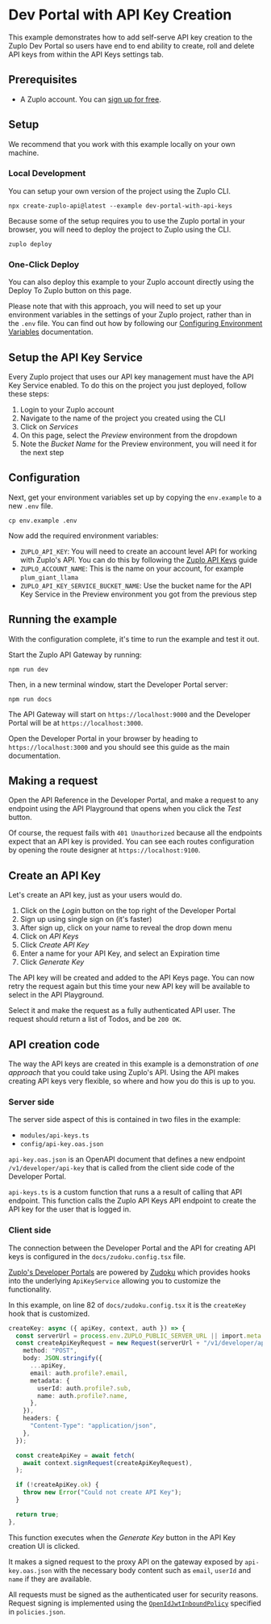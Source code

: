 # Dev Portal with API Key Creation

This example demonstrates how to add self-serve API key creation to the Zuplo Dev Portal so users have end to end ability to create, roll and delete API keys from within the API Keys settings tab.

## Prerequisites

- A Zuplo account. You can [sign up for free](https://portal.zuplo.com/sign-up).

## Setup

We recommend that you work with this example locally on your own machine.

### Local Development

You can setup your own version of the project using the Zuplo CLI.

```
npx create-zuplo-api@latest --example dev-portal-with-api-keys
```
Because some of the setup requires you to use the Zuplo portal in your browser, you will need to deploy the project to Zuplo using the CLI.

```
zuplo deploy
```

### One-Click Deploy
You can also deploy this example to your Zuplo account directly using the Deploy To Zuplo button on this page.

Please note that with this approach, you will need to set up your environment variables in the settings of your Zuplo project, rather than in the `.env` file. You can find out how by following our [Configuring Environment Variables](https://zuplo.com/docs/articles/environment-variables) documentation.

## Setup the API Key Service
Every Zuplo project that uses our API key management must have the API Key Service enabled. To do this on the project you just deployed, follow these steps:

1. Login to your Zuplo account
2. Navigate to the name of the project you created using the CLI
3. Click on _Services_
4. On this page, select the _Preview_ environment from the dropdown
5. Note the _Bucket Name_ for the Preview environment, you will need it for the next step

## Configuration
Next, get your environment variables set up by copying the `env.example` to a new `.env` file.

```
cp env.example .env
```

Now add the required environment variables:

- `ZUPLO_API_KEY`: You will need to create an account level API for working with Zuplo's API. You can do this by following the [Zuplo API Keys](https://zuplo.com/docs/articles/accounts/zuplo-api-keys) guide
- `ZUPLO_ACCOUNT_NAME`: This is the name on your account, for example `plum_giant_llama`
- `ZUPLO_API_KEY_SERVICE_BUCKET_NAME`: Use the bucket name for the API Key Service in the Preview environment you got from the previous step

## Running the example
With the configuration complete, it's time to run the example and test it out.

Start the Zuplo API Gateway by running:

```
npm run dev
```

Then, in a new terminal window, start the Developer Portal server:

```
npm run docs
```

The API Gateway will start on `https://localhost:9000` and the Developer Portal will be at `https://localhost:3000`.

Open the Developer Portal in your browser by heading to `https://localhost:3000` and you should see this guide as the main documentation.

## Making a request

Open the API Reference in the Developer Portal, and make a request to any endpoint using the API Playground that opens when you click the _Test_ button.

Of course, the request fails with `401 Unauthorized` because all the endpoints expect that an API key is provided. You can see each routes configuration by opening the route designer at `https://localhost:9100`.

## Create an API Key
Let's create an API key, just as your users would do.

1. Click on the _Login_ button on the top right of the Developer Portal
2. Sign up using single sign on (it's faster)
3. After sign up, click on your name to reveal the drop down menu
4. Click on _API Keys_
5. Click _Create API Key_
6. Enter a name for your API Key, and select an Expiration time
7. Click _Generate Key_

The API key will be created and added to the API Keys page. You can now retry the request again but this time your new API key will be available to select in the API Playground.

Select it and make the request as a fully authenticated API user. The request should return a list of Todos, and be `200 OK`.

## API creation code
The way the API keys are created in this example is a demonstration of _one approach_ that you could take using Zuplo's API. Using the API makes creating API keys very flexible, so where and how you do this is up to you.

### Server side
The server side aspect of this is contained in two files in the example:

- `modules/api-keys.ts`
- `config/api-key.oas.json`

`api-key.oas.json` is an OpenAPI document that defines a new endpoint `/v1/developer/api-key` that is called from the client side code of the Developer Portal.

`api-keys.ts` is a custom function that runs a a result of calling that API endpoint. This function calls the Zuplo API Keys API endpoint to create the API key for the user that is logged in.

### Client side
The connection between the Developer Portal and the API for creating API keys is configured in the `docs/zudoku.config.tsx` file.

[Zuplo's Developer Portals](https://zuplo.com/docs/dev-portal/zudoku/guides/managing-api-keys-and-identities) are powered by [Zudoku](https://zudoku.dev) which provides hooks into the underlying `ApiKeyService` allowing you to customize the functionality.

In this example, on line 82 of `docs/zudoku.config.tsx` it is the `createKey` hook that is customized.

```typescript
createKey: async ({ apiKey, context, auth }) => {
  const serverUrl = process.env.ZUPLO_PUBLIC_SERVER_URL || import.meta.env.ZUPLO_SERVER_URL;
  const createApiKeyRequest = new Request(serverUrl + "/v1/developer/api-key", {
    method: "POST",
    body: JSON.stringify({
      ...apiKey,
      email: auth.profile?.email,
      metadata: {
        userId: auth.profile?.sub,
        name: auth.profile?.name,
      },
    }),
    headers: {
      "Content-Type": "application/json",
    },
  });

  const createApiKey = await fetch(
    await context.signRequest(createApiKeyRequest),
  );

  if (!createApiKey.ok) {
    throw new Error("Could not create API Key");
  } 

  return true;
},
```

This function executes when the _Generate Key_ button in the API Key creation UI is clicked.

It makes a signed request to the proxy API on the gateway exposed by `api-key.oas.json` with the necessary body content such as `email`, `userId` and `name` if they are available.

All requests must be signed as the authenticated user for security reasons. Request signing is implemented using the [`OpenIdJwtInboundPolicy`](https://zuplo.com/docs/policies/open-id-jwt-auth-inbound) specified in `policies.json`.